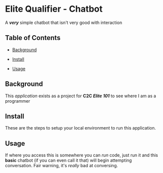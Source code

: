 # **Elite Qualifier - Chatbot**

A **_very_** simple chatbot that isn't very good with interaction

## Table of Contents

- [Background](#background)

- [Install](#install)

- [Usage](#usage)

## Background

This *application* exists as a project for __C2C *Elite 101*__ to see where I am as a programmer

## Install

These are the steps to setup your local environment to run this application.

## Usage

If where you access this is somewhere you can *run* code, just run it and this **basic** chatbot (if you can even call it that) will begin attempting conversation. Fair warning, it's *really* bad at conversing.

